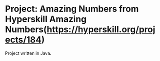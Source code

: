 # Project: Amazing Numbers from Hyperskill Amazing Numbers(https://hyperskill.org/projects/184)
Project written in Java.